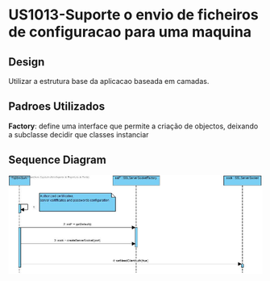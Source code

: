 # US1013-Suporte o envio de ficheiros de configuracao para uma maquina

## Design

Utilizar a estrutura base da aplicacao baseada em camadas.



## Padroes Utilizados

**Factory**: define uma interface que permite a criação de objectos, deixando a subclasse decidir que classes instanciar 



## Sequence Diagram 

![SD-US1013](.\SD-US1013.jpg)





